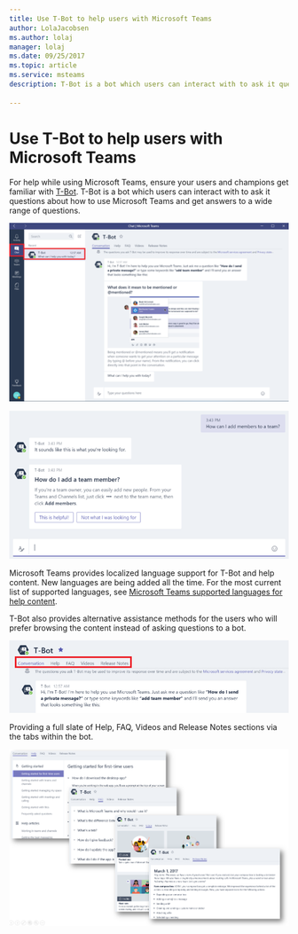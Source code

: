```yaml
---
title: Use T-Bot to help users with Microsoft Teams
author: LolaJacobsen
ms.author: lolaj
manager: lolaj
ms.date: 09/25/2017
ms.topic: article
ms.service: msteams
description: T-Bot is a bot which users can interact with to ask it questions about how to use Microsoft Teams and get answers to a wide range of questions.

---
```


Use T-Bot to help users with Microsoft Teams
============================================

For help while using Microsoft Teams, ensure your users and champions get familiar with [T-Bot](https://support.office.com/en-us/article/Apps-and-services-cc1fba57-9900-4634-8306-2360a40c665b?ui=en-US&rs=en-US&ad=US#bkmk_bots). T-Bot is a bot which users can interact with to ask it questions about how to use Microsoft Teams and get answers to a wide range of questions.

![Screenshot of the T-Bot page in Microsoft Teams.](media/Use_T-Bot_to_help_users_with_Microsoft_Teams_image1.png)

![Screenshot of T-Bot response to a user question.](media/Use_T-Bot_to_help_users_with_Microsoft_Teams_image2.png)

Microsoft Teams provides localized language support for T-Bot and help content. New languages are being added all the time. For the most current list of supported languages, see [Microsoft Teams supported languages for help content](https://support.office.com/en-us/article/Microsoft-Teams-supported-languages-for-help-content-9c71d10a-0c5c-49d4-b6d7-0c58cdfdf4cf).

T-Bot also provides alternative assistance methods for the users who will prefer browsing the content instead of asking questions to a bot.

![Screenshot of assistance options on the T-Bot page, including Conversation, Help, FAQ, Videos, and Release Notes.](media/Use_T-Bot_to_help_users_with_Microsoft_Teams_image3.png)

Providing a full slate of Help, FAQ, Videos and Release Notes sections via the tabs within the bot.

![Screenshots of various assistance options within T-Bot, including Help, FAQ, Videos, and Release Notes.](media/Use_T-Bot_to_help_users_with_Microsoft_Teams_image4.png)
